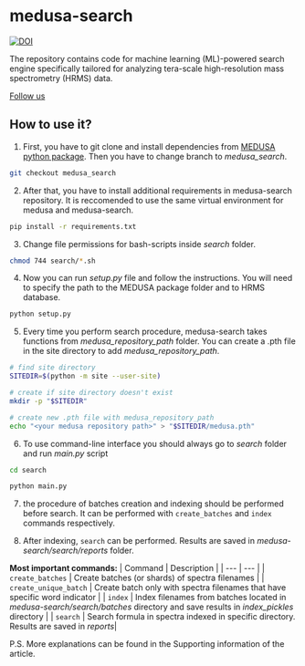 # medusa-search

[![DOI](https://zenodo.org/badge/898711582.svg)](https://doi.org/10.5281/zenodo.14279139)

The repository contains code for machine learning (ML)-powered search engine specifically tailored for analyzing tera-scale high-resolution mass spectrometry (HRMS) data.
 
[Follow us](http://ananikovlab.ru)

## How to use it?

1) First, you have to git clone and install dependencies from [MEDUSA python package](https://github.com/Ananikov-Lab/medusa). Then you have to change branch to *medusa_search*.

```bash
git checkout medusa_search
```

2) After that, you have to install additional requirements in medusa-search repository. It is reccomended to use the same virtual environment for medusa and medusa-search.

```bash
pip install -r requirements.txt
```

3) Change file permissions for bash-scripts inside *search* folder.

```bash
chmod 744 search/*.sh
```

4) Now you can run *setup.py* file and follow the instructions. You will need to specify the path to the MEDUSA package folder and to HRMS database. 

```bash
python setup.py
```

5) Every time you perform search procedure, medusa-search takes functions from *medusa_repository_path* folder. You can create a .pth file in the site directory to add *medusa_repository_path*.

```bash
# find site directory
SITEDIR=$(python -m site --user-site)

# create if site directory doesn't exist
mkdir -p "$SITEDIR"

# create new .pth file with medusa_repository_path
echo "<your medusa repository path>" > "$SITEDIR/medusa.pth"
```

6) To use command-line interface you should always go to *search* folder and run *main.py* script

```bash
cd search

python main.py
```

7) the procedure of batches creation and indexing should be performed before search. It can be performed with `create_batches` and `index` commands respectively. 

8) After indexing, `search` can be performed. Results are saved in *medusa-search/search/reports* folder.

**Most important commands:**
| Command | Description |
| --- | --- |
| `create_batches` | Create batches (or shards) of spectra filenames |
| `create_unique_batch` | Create batch only with spectra filenames that have specific word indicator |
| `index` | Index filenames from batches located in *medusa-search/search/batches* directory and save results in *index_pickles* directory |
| `search` | Search formula in spectra indexed in specific directory. Results are saved in *reports*|

P.S. More explanations can be found in the Supporting information of the article.
